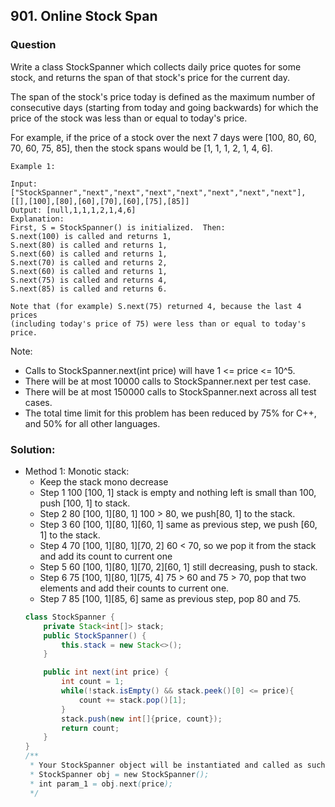 ## 901. Online Stock Span

### Question
Write a class StockSpanner which collects daily price quotes for some stock, and returns the span of that stock's price for the current day.

The span of the stock's price today is defined as the maximum number of consecutive days (starting from today and going backwards) for which the price of the stock was less than or equal to today's price.

For example, if the price of a stock over the next 7 days were [100, 80, 60, 70, 60, 75, 85], then the stock spans would be [1, 1, 1, 2, 1, 4, 6].

 ```
Example 1:

Input: ["StockSpanner","next","next","next","next","next","next","next"], [[],[100],[80],[60],[70],[60],[75],[85]]
Output: [null,1,1,1,2,1,4,6]
Explanation:
First, S = StockSpanner() is initialized.  Then:
S.next(100) is called and returns 1,
S.next(80) is called and returns 1,
S.next(60) is called and returns 1,
S.next(70) is called and returns 2,
S.next(60) is called and returns 1,
S.next(75) is called and returns 4,
S.next(85) is called and returns 6.

Note that (for example) S.next(75) returned 4, because the last 4 prices
(including today's price of 75) were less than or equal to today's price.
```

Note:
* Calls to StockSpanner.next(int price) will have 1 <= price <= 10^5.
* There will be at most 10000 calls to StockSpanner.next per test case.
* There will be at most 150000 calls to StockSpanner.next across all test cases.
* The total time limit for this problem has been reduced by 75% for C++, and 50% for all other languages.

### Solution:
* Method 1: Monotic stack:
  * Keep the stack mono decrease
  * Step 1 100      [100, 1]                            stack is empty and nothing left is small than 100, push [100, 1] to stack.
  * Step 2 80       [100, 1][80, 1]                     100 > 80, we push[80, 1] to the stack.
  * Step 3 60       [100, 1][80, 1][60, 1]              same as previous step, we push [60, 1] to the stack.
  * Step 4 70       [100, 1][80, 1][70, 2]              60 < 70, so we pop it from the stack and add its count to current one
  * Step 5 60       [100, 1][80, 1][70, 2][60, 1]       still decreasing, push to stack.
  * Step 6 75       [100, 1][80, 1][75, 4]              75 > 60 and 75 > 70, pop that two elements and add their counts to current one.
  * Step 7 85       [100, 1][85, 6]                     same as previous step, pop 80 and 75.
  ```Java
  class StockSpanner {
      private Stack<int[]> stack;
      public StockSpanner() {
          this.stack = new Stack<>();
      }

      public int next(int price) {
          int count = 1;
          while(!stack.isEmpty() && stack.peek()[0] <= price){
              count += stack.pop()[1];
          }
          stack.push(new int[]{price, count});
          return count;
      }
  }
  /**
   * Your StockSpanner object will be instantiated and called as such:
   * StockSpanner obj = new StockSpanner();
   * int param_1 = obj.next(price);
   */
  ```
